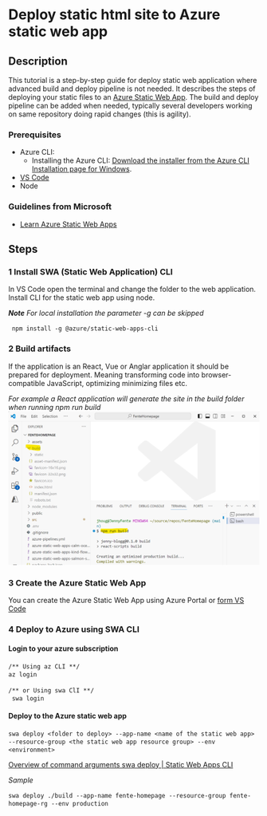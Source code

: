 # Deploy static html site to Azure static web app

## Description
This tutorial is a step-by-step guide for deploy static web application where advanced build and deploy pipeline is not needed. It describes the steps of deploying your static files to an [Azure Static Web App](https://learn.microsoft.com/en-us/azure/static-web-apps/overview). The build and deploy pipeline can be added when needed, typically several developers working on same repository doing rapid changes (this is agility). 

### Prerequisites

- Azure CLI: 
    - Installing the Azure CLI: [Download the installer from the Azure CLI Installation page for Windows](https://learn.microsoft.com/en-us/cli/azure/install-azure-cli).
- [VS Code](https://code.visualstudio.com/)
- Node

### Guidelines from Microsoft
- [Learn Azure Static Web Apps](https://learn.microsoft.com/en-us/training/paths/azure-static-web-apps/)

## Steps

### 1 Install SWA (Static Web Application) CLI
In VS Code open the terminal and change the folder to the web application. Install CLI for the static web app using node. 

_**Note** For local installation the parameter -g can be skipped_


```
 npm install -g @azure/static-web-apps-cli
```
### 2 Build artifacts
If the application is an React, Vue or Anglar application it should be prepared for deployment. Meaning transforming code into browser-compatible JavaScript, optimizing minimizing files etc.

_For example a React application will generate the site in the build folder when running npm run build_  
![](./images/learningazurestaticwebapp-buildreact.png)

### 3 Create the Azure Static Web App
You can create the Azure Static Web App using Azure Portal or [form VS Code](https://learn.microsoft.com/en-us/training/modules/publish-app-service-static-web-app-api/4-exercise-static-web-apps?ns-enrollment-type=learningpath&ns-enrollment-id=learn.azure-static-web-apps&pivots=angular) 

### 4 Deploy to Azure using SWA CLI

#### Login to your azure subscription

```
/** Using az CLI **/
az login

/** or Using swa ClI **/
 swa login
```
#### Deploy to the Azure static web app

```
swa deploy <folder to deploy> --app-name <name of the static web app> --resource-group <the static web app resource group> --env <environment>
```

[Overview of command arguments swa deploy | Static Web Apps CLI](https://azure.github.io/static-web-apps-cli/docs/cli/swa-deploy/) 


_Sample_

```
swa deploy ./build --app-name fente-homepage --resource-group fente-homepage-rg --env production
```
